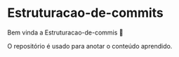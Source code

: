 # Estruturacao-de-commits

Bem vinda a Estruturacao-de-commis :tada:

O repositório é usado para anotar o conteúdo aprendido.